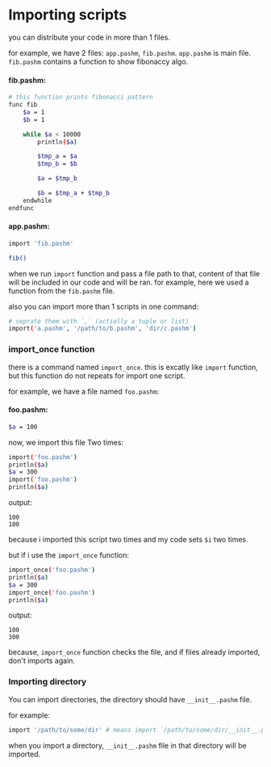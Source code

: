 # Importing scripts
you can distribute your code in more than 1 files.

for example, we have 2 files: `app.pashm`, `fib.pashm`.
`app.pashm` is main file. `fib.pashm` contains a function to show fibonaccy algo.

#### fib.pashm:
```bash
# this function prints fibonacci pattern
func fib
    $a = 1
    $b = 1

    while $a < 10000
        println($a)

        $tmp_a = $a
        $tmp_b = $b

        $a = $tmp_b

        $b = $tmp_a + $tmp_b
    endwhile
endfunc
```

#### app.pashm:
```bash
import 'fib.pashm'

fib()
```

when we run `import` function and pass a file path to that, content of that file will be included in our code and will be ran. for example, here we used a function from the `fib.pashm` file.

also you can import more than 1 scripts in one command:

```bash
# seprate them with `,` (actially a tuple or list)
import('a.pashm', '/path/to/b.pashm', 'dir/c.pashm')
```

### import_once function
there is a command named `import_once`. this is excatly like `import` function, but this function do not repeats for import one script.

for example, we have a file named `foo.pashm`:

#### foo.pashm:

```bash
$a = 100
```

now, we import this file Two times:

```bash
import('foo.pashm')
println($a)
$a = 300
import('foo.pashm')
println($a)
```

output:

```
100
100
```

because i imported this script two times and my code sets `$i` two times.

but if i use the `import_once` function:

```bash
import_once('foo.pashm')
println($a)
$a = 300
import_once('foo.pashm')
println($a)
```

output:

```
100
300
```

because, `import_once` function checks the file, and if files already imported, don't imports again.

### Importing directory
You can import directories, the directory should have `__init__.pashm` file.

for example:

```bash
import '/path/to/some/dir' # means import `/path/to/some/dir/__init__.pashm`
```

when you import a directory, `__init__.pashm` file in that directory will be imported.
